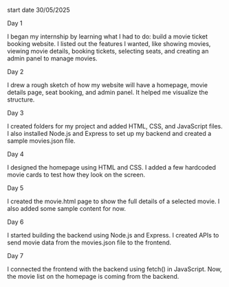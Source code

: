 start date 30/05/2025

Day 1

I began my internship by learning what I had to do: build a movie ticket booking website. I listed out the features I wanted, like showing movies, viewing movie details, booking tickets, selecting seats, and creating an admin panel to manage movies.


Day 2

I drew a rough sketch of how my website will have a homepage, movie details page, seat booking, and admin panel. It helped me visualize the structure.

Day 3

I created folders for my project and added HTML, CSS, and JavaScript files. I also installed Node.js and Express to set up my backend and created a sample movies.json file.

Day 4

I designed the homepage using HTML and CSS. I added a few hardcoded movie cards to test how they look on the screen.

Day 5

I created the movie.html page to show the full details of a selected movie. I also added some sample content for now.

Day 6

I started building the backend using Node.js and Express. I created APIs to send movie data from the movies.json file to the frontend.

Day 7

I connected the frontend with the backend using fetch() in JavaScript. Now, the movie list on the homepage is coming from the backend.
